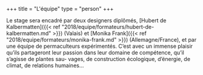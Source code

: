 +++
title = "L'équipe"
type = "person"
+++

Le stage sera encadré par deux designers diplômés, [Hubert de Kalbermatten]({{<
ref "2018/equipe/formateurs/hubert-de-kalbermatten.md" >}}) (Valais) et [Monika
Frank]({{< ref "2018/equipe/formateurs/monika-frank.md" >}}) (Allemagne/France),
et par une équipe de permaculteurs expérimentés. C’est avec un immense plaisir
qu’ils partageront leur passion dans leur domaine de compétence, qu’il s’agisse
de plantes sau- vages, de construction écologique, d’énergie, de climat, de
relations humaines... 
